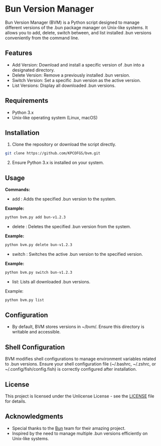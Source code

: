 # Bun Version Manager

Bun Version Manager (BVM) is a Python script designed to manage different versions of the .bun package manager on Unix-like systems. It allows you to add, delete, switch between, and list installed .bun versions conveniently from the command line.

## Features
* Add Version: Download and install a specific version of .bun into a designated directory.
* Delete Version: Remove a previously installed .bun version.
* Switch Version: Set a specific .bun version as the active version.
* List Versions: Display all downloaded .bun versions.
## Requirements
* Python 3.x
* Unix-like operating system (Linux, macOS)
## Installation
1. Clone the repository or download the script directly.

```bash
git clone https://github.com/KPCOFGS/bvm.git
```

2. Ensure Python 3.x is installed on your system.

## Usage
**Commands:**
* add <version>: Adds the specified .bun version to the system.

**Example:**

```bash
python bvm.py add bun-v1.2.3
```

* delete <version>: Deletes the specified .bun version from the system.

**Example:**

```bash
python bvm.py delete bun-v1.2.3
```

* switch <version>: Switches the active .bun version to the specified version.

**Example:**

```bash
python bvm.py switch bun-v1.2.3
```

* list: Lists all downloaded .bun versions.

Example:

```bash
python bvm.py list
```

## Configuration
* By default, BVM stores versions in ~/bvm/. Ensure this directory is writable and accessible.
## Shell Configuration

BVM modifies shell configurations to manage environment variables related to .bun versions. Ensure your shell configuration file (~/.bashrc, ~/.zshrc, or ~/.config/fish/config.fish) is correctly configured after installation.

## License
This project is licensed under the Unlicense License - see the [LICENSE](LICENSE) file for details.

## Acknowledgments
* Special thanks to the [Bun](https://github.com/oven-sh/bun) team for their amazing project.
* Inspired by the need to manage multiple .bun versions efficiently on Unix-like systems.
